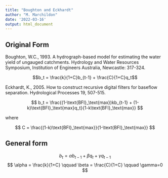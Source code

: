 ```yaml
---
title: "Boughton and Eckhardt"
author: "M. Marchildon"
date: '2022-03-16'
output: html_document
---
```



## Original Form

Boughton, W.C., 1993. A hydrograph-based model for estimating the water yield of ungauged catchments. Hydrology and Water Resources Symposium, Institution of Engineers Australia, Newcastle: 317-324.

$$b_t = \frac{k}{1+C}b_{t-1} + \frac{C}{1+C}q_t$$

Eckhardt, K., 2005. How to construct recursive digital filters for baseflow separation. Hydrological Processes 19, 507-515.

$$
  b_t = \frac{(1-\text{BFI}_\text{max})kb_{t-1} + (1-k)\text{BFI}_\text{max}q_t}{1-k\text{BFI}_\text{max}}
$$

where

$$
  C = \frac{(1-k)\text{BFI}_\text{max}}{1-\text{BFI}_\text{max}}
$$	



## General form

$$
  b_t = \alpha b_{t-1} + \beta q_t + \gamma q_{t-1}
$$
$$
  \alpha = \frac{k}{1+C} \qquad \beta = \frac{C}{1+C} \qquad \gamma=0
$$